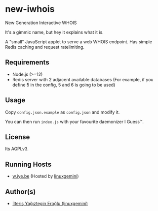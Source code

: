 # new-iwhois

New Generation Interactive WHOIS

It's a gimmic name, but hey it explains what it is.

A "small" JavaScript applet to serve a web WHOIS endpoint. Has simple Redis caching and request ratelimiting.

## Requirements

  - Node.js (>=12)
  - Redis server with 2 adjacent available databases (For example, if you define 5 in the config, 5 and 6 is going to be used)

## Usage

Copy `config.json.example` as `config.json` and modify it.

You can then run `index.js` with your favourite daemonizer I Guess™.

## License

Its AGPLv3.

## Running Hosts

  - [w.iye.be][wiye] \(Hosted by [linuxgemini][]\)

## Author(s)

  - [İlteriş Yağıztegin Eroğlu \(linuxgemini\)][linuxgemini]


[linuxgemini]: https://linuxgemini.space
[wiye]: https://w.iye.be
